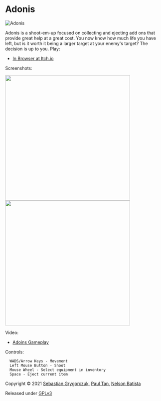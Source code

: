# Adonis
![Adonis](https://img.itch.zone/aW1nLzUwNzk0NTEucG5n/original/N533fW.png)

Adonis is a shoot-em-up focused on collecting and ejecting add ons that provide great help at a great cost. You now know how much life you have left, but is it worth it being a larger target at your enemy's target? The decision is up to you. 
Play:

- [In Browser at Itch.io](https://orczuk.itch.io/adonis)

Screenshots:

<img src="https://img.itch.zone/aW1hZ2UvODk5Nzg2LzUwNzkxOTQucG5n/347x500/%2BD8RDz.png" width="400">
<img src="https://img.itch.zone/aW1hZ2UvODk5Nzg2LzU0Mzg2MzYucG5n/347x500/wnw49w.png" width="400">

Video: 
- [Adoins Gameplay](https://www.youtube.com/watch?v=ak4AhjtT72w)

Controls:
```
  WADS/Arrow Keys - Movement 
  Left Mouse Button - Shoot
  Mouse Wheel - Select equipment in inventory 
  Space - Eject current item 
```

Copyright © 2021 [Sebastian Grygorczuk](https://orczuk.github.io/), [Paul Tan](https://github.com/Neminem1203), [Nelson Batista](https://github.com/batistan)

Released under [GPLv3](gpl-3.0.txt)

